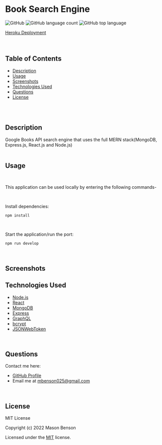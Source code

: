 # Book Search Engine

![GitHub](https://img.shields.io/github/license/mbenson025/BookSearchEngine)
![GitHub language count](https://img.shields.io/github/languages/count/mbenson025/BookSearchEngine)
![GitHub top language](https://img.shields.io/github/languages/top/mbenson025/BookSearchEngine)

<a href="https://booksearchmb.herokuapp.com/">Heroku Deployment</a>
<br><br><br>

## Table of Contents

- [Description](#description)
- [Usage](#usage)
- [Screenshots](#screenshots)
- [Technologies Used](#technologies-used)
- [Questions](#questions)
- [License](#license)

<br><br>

## Description

Google Books API search engine that uses the full MERN stack(MongoDB, Express.js, React.js and Node.js)
<br>
<br>

## Usage

<br>

This application can be used locally by entering the following commands-

<br>

Install dependencies:

```
npm install
```

<br>

Start the application/run the port:

```
npm run develop
```

<br>

## Screenshots

<!-- <br>
<img src="/src/assets/images/landing.jpg" alt="login page" title="Login Page">
<br>
<br>
<img src="/src/assets/images/projects.jpg" alt="home page" title="Blog Home Page">
<br>
<br>
<img src="/src/assets/images/individualproject.jpg" alt="dashboard page" title="Dashboard Page">
<br>
<br>
<img src="/src/assets/images/contactme.jpg" alt="individual post page" title="Individual Content">
<br>
<br> -->

## Technologies Used

- [Node.js](https://nodejs.org/en/)
- [React](https://reactjs.org/)
- [MongoDB](https://www.mongodb.com/)
- [Express](https://expressjs.com/)
- [GraphQL](https://graphql.org/)
- [bcrypt](https://www.npmjs.com/package/bcrypt)
- [JSONWebToken](https://www.npmjs.com/package/jsonwebtoken)

<br>

## Questions

Contact me here:

- [GitHub Profile](https://github.com/mbenson025)
- Email me at mbenson025@gmail.com

<br>

## License

MIT License

Copyright (c) 2022 Mason Benson

Licensed under the [MIT](LICENSE) license.
